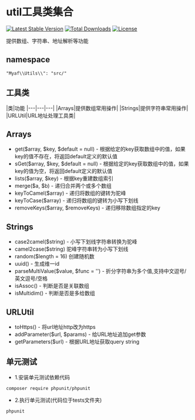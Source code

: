 # util工具类集合
[![Latest Stable Version](https://poser.pugx.org/cube-group/myaf-utils/version)](https://packagist.org/packages/cube-group/myaf-utils)
[![Total Downloads](https://poser.pugx.org/cube-group/myaf-utils/downloads)](https://packagist.org/packages/cube-group/myaf-utils)
[![License](https://poser.pugx.org/cube-group/myaf-utils/license)](https://packagist.org/packages/cube-group/myaf-utils)

提供数组、字符串、地址解析等功能

## namespace
```
"Myaf\\Utils\\": "src/"
```

## 工具类
|类|功能
|---|---|---|
|Arrays|提供数组常用操作|
|Strings|提供字符串常用操作|
|URLUtil|URL地址处理工具类|


## Arrays
* get($array, $key, $default = null) - 根据给定的key获取数组中的值，如果key的值不存在，将返回default定义的默认值
* sGet($array, $key, $default = null) - 根据给定的key获取数组中的值，如果key的值为空，将返回default定义的默认值
* lists($array, $key) - 根据key重建数组索引
* merge($a, $b) - 递归合并两个或多个数组
* keyToCamel($array) - 递归将数组的键转为驼峰
* keyToCase($array) - 递归将数组的键转为小写下划线
* removeKeys($array, $removeKeys) - 递归移除数组指定的key


## Strings
* case2camel($string) - 小写下划线字符串转换为驼峰
* camel2case($string) 驼峰字符串转为小写下划线
* random($length = 16) 创建随机数
* uuid() - 生成维一id
* parseMultiValue($value, $func = '') - 折分字符串为多个值,支持中文逗号/英文逗号/空格
* isAssoc() - 判断是否是关联数组
* isMultidim() - 判断是否是多给数组

## URLUtil
* toHttps() - 将url地址http改为https
* addParameter($url, $params) - 给URL地址追加get参数
* getParameters($url) - 根据URL地址获取query string




## 单元测试
* 1.安装单元测试依赖代码
```
composer require phpunit/phpunit
```
* 2.执行单元测试(代码位于tests文件夹)
```
phpunit
```
